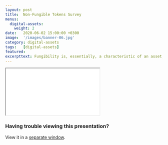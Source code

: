 ```yaml
---
layout: post
title:  Non-Fungible Tokens Survey
menus:
  digital-assets:
    weight: 2
date:   2020-06-02 15:00:00 +0300
image:  '/images/banner-06.jpg'
category: digital-assets
tags:   [digital-assets]
featured:
excerpttext: Fungibility is, essentially, a characteristic of an asset, or token, that determines whether items or quantities of the same or similar type can be completely interchangeable during exchange or utility
---
```


<iframe class="tlu-iframe" src="/images/digital-assets/nft-landscape-1/PITCHME.html"></iframe>

### Having trouble viewing this presentation?

View it in a [separate window](/images/digital-assets/nft-landscape-1/PITCHME.html).
